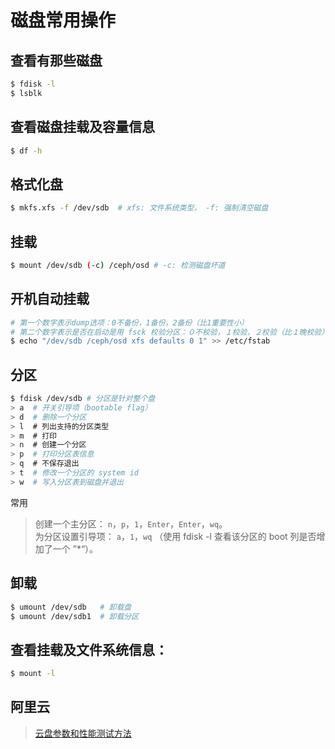 # 磁盘常用操作

## 查看有那些磁盘
```bash
$ fdisk -l
$ lsblk
```

## 查看磁盘挂载及容量信息
```bash
$ df -h
```

## 格式化盘
```bash
$ mkfs.xfs -f /dev/sdb	# xfs: 文件系统类型， -f: 强制清空磁盘
```

## 挂载
```bash
$ mount /dev/sdb (-c) /ceph/osd	# -c: 检测磁盘坏道
```

## 开机自动挂载
```bash
# 第一个数字表示dump选项：0不备份，1备份，2备份（比1重要性小）
# 第二个数字表示是否在启动是用 fsck 校验分区：０不校验，１校验，２校验（比１晚校验）
$ echo "/dev/sdb /ceph/osd xfs defaults 0 1" >> /etc/fstab
```

## 分区
```bash
$ fdisk /dev/sdb # 分区是针对整个盘
> a  # 开关引导项（bootable flag）
> d  # 删除一个分区
> l  # 列出支持的分区类型
> m  # 打印
> n  # 创建一个分区
> p  # 打印分区表信息
> q  # 不保存退出
> t  # 修改一个分区的 system id
> w  # 写入分区表到磁盘并退出
```

常用
> 创建一个主分区： `n`，`p`，`1`，`Enter`，`Enter`，`wq`。  
> 为分区设置引导项： `a`，`1`，`wq` （使用 fdisk -l 查看该分区的 boot 列是否增加了一个 ”*“）。
	

## 卸载
```bash
$ umount /dev/sdb   # 卸载盘
$ umount /dev/sdb1  # 卸载分区
```

## 查看挂载及文件系统信息：
```bash
$ mount -l
```

## 阿里云
> [云盘参数和性能测试方法](https://help.aliyun.com/document_detail/25382.html?spm=5176.doc35241.6.551.9xYiHF)

